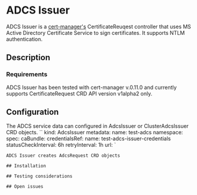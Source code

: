# ADCS Issuer

ADCS Issuer is a [cert-manager's](https://github.com/jetstack/cert-manager) CertificateReuqest controller that uses MS Active Directory Certificate Service to sign certificates. 
It supports NTLM authentication.

## Description

### Requirements
ADCS Issuer has been tested with cert-manager v.0.11.0 and currently supports CertificateRequest CRD API version v1alpha2 only.

## Configuration
The ADCS service data can configured in AdcsIssuer or ClusterAdcsIssuer CRD objects.
``
kind: AdcsIssuer
metadata:
  name: test-adcs
  namespace: <namespace>
spec:
  caBundle: <base64-encoded-ca-certificate>
  credentialsRef:
    name: test-adcs-issuer-credentials
  statusCheckInterval: 6h
  retryInterval: 1h
  url: <adcs-certice-url>
`

```
ADCS Issuer creates AdcsRequest CRD objects 

## Installation

## Testing considerations

## Open issues
